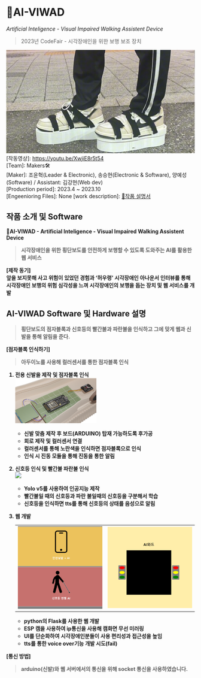 # 🚦AI-VIWAD
*Artificial Inteligence - Visual Impaired Walking Assistent Device*<br>
> 2023년 CodeFair - 시각장애인을 위한 보행 보조 장치

<img src="\README asses\md - 작품 사진.png" title="AI-VIWAD"></img><br/>
[작동영상]: https://youtu.be/XwjiE8r5t54<br>
[Team]: Makers🛠️<br>
[Maker]: 조윤혁(Leader & Electronic), 송승현(Electronic & Software), 양예성(Software) / Assistant: 김강현(Web dev)<br>
[Production period]: 2023.4 ~ 2023.10<br>
[Engeenioring Files]: None
[work description]: [🔗작품 설명서](https://docs.google.com/document/d/1tyV2fjZkA8JoP6vy9Sr6bMmbAfNee75N/edit?usp=sharing&ouid=107164361597916380257&rtpof=true&sd=true)

## 작품 소개 및 Software

<strong><span style="font-size:big">🦾AI-VIWAD - Artificial Inteligence - Visual Impaired Walking Assistent Device</span><strong>

> 시각장애인을 위한 횡단보도를 안전하게 보행할 수 있도록 도와주는 AI를 활용한 웹 서비스

**[제작 동기]**<br>
앞을 보지못해 사고 위험이 있었던 경험과 ‘허우령’ 시각장애인 아나운서 인터뷰를 통해 시각장애인 보행의 위험 심각성을 느껴 시각장애인의 보행을 돕는 장치 및 웹 서비스를 개발<br>

## AI-VIWAD Software 및 Hardware 설명
>횡단보도의 점자블록과 신호등의 빨간불과 파란불을 인식하고 그에 맞게 웹과 신발을 통해 알림을 준다.

**[점자블록 인식하기]**<br>
>아두이노를 사용해 컬러센서를 통한 점자블록 인식

1. 전용 신발을 제작 및 점자블록 인식<br>
<img src="/README asses/md - 신발 내 장착.png"></img>
    - 신발 맞춤 제작 후 보드(ARDUINO) 탑재 가능하도록 후가공
    - 회로 제작 및 컬러센서 연결
    - 컬러센서를 통해 노란색을 인식하면 점자블록으로 인식
    - 인식 시 진동 모듈을 통해 진동을 통한 알림

2. 신호등 인식 및 빨간불 파란불 인식<br>
<img src="/README asses/md - 욜로 로고.png"></img>
    - Yolo v5를 사용하여 인공지능 제작
    - 빨간불일 때의 신호등과 파란 불일때의 신호등을 구분해서 학습
    - 신호등을 인식하면 tts를 통해 신호등의 상태를 음성으로 알림

3. 웹 개발<br>
    <table style="border: none;">
    <tr>
    <td><img src="/README asses/md - 웹 홈화면.png" alt="웹 홈화면" width="300"/></td>
    <td><img src="/README asses/md - 웹 캠화면.png" alt="웹 캠화면" width="300"/></td>
    </tr>
    </table>

    - python의 Flask를 사용한 웹 개발
    - ESP 캠을 사용하여 ip통신을 사용해 캠화면 무선 미러링
    - UI를 단순화하여 시각장애인분들이 사용 편리성과 접근성을 높임
    - tts를 통한 voice over기능 개발 시도(fail)

**[통신 방법]**
> arduino(신발)와 웹 서버에서의 통신을 위해 socket 통신을 사용하였습니다.  